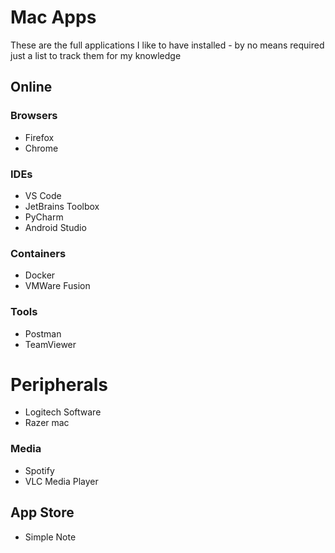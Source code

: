 # Mac Apps
These are the full applications I like to have installed - by no means required just a list to track them for my knowledge


## Online

### Browsers
- Firefox
- Chrome

### IDEs
- VS Code
- JetBrains Toolbox
- PyCharm
- Android Studio

### Containers
- Docker
- VMWare Fusion

### Tools
- Postman
- TeamViewer

# Peripherals
- Logitech Software
- Razer mac

### Media
- Spotify
- VLC Media Player

## App Store
- Simple Note


